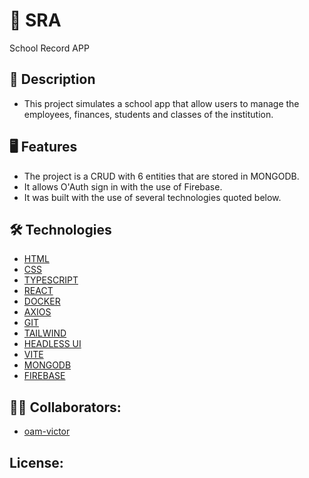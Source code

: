 # 📖 SRA
School Record APP


## 📘 Description
* This project simulates a school app that allow users to manage the employees, finances, students and classes of the institution.

## 🖥️ Features
* The project is a CRUD with 6 entities that are stored in MONGODB.
* It allows O'Auth sign in with the use of Firebase.
* It was built with the use of several technologies quoted below.

## 🛠️ Technologies
* [HTML](https://www.w3schools.com/html/html_basic.asp)
* [CSS](https://developer.mozilla.org/pt-BR/docs/Web/CSS)
* [TYPESCRIPT](https://developer.mozilla.org/pt-BR/docs/Web/JavaScript)
* [REACT](https://pt-br.reactjs.org/)
* [DOCKER](https://www.docker.com/)
* [AXIOS](https://axios-http.com/)
* [GIT](https://git-scm.com/)
* [TAILWIND](https://tailwindui.com/components)
* [HEADLESS UI](https://headlessui.com/react/transition)
* [VITE](https://vitejs.dev/)
* [MONGODB](https://account.mongodb.com/account/login?signedOut=true&n=https%3A%2F%2Fcloud.mongodb.com%2Fv2%2F6451b11b61aefb5459f1c61d#/clusters)
* [FIREBASE](https://account.mongodb.com/account/login?signedOut=true&n=https%3A%2F%2Fcloud.mongodb.com%2Fv2%2F6451b11b61aefb5459f1c61d#/clusters)

## 👨‍💻 Collaborators:
- [oam-victor](https://github.com/oam-victor)

## License:


